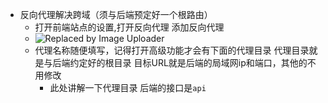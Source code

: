 - 反向代理解决跨域（须与后端预定好一个根路由）
	- 打开前端站点的设置,打开反向代理 添加反向代理
	- ![Replaced by Image Uploader](https://s2.loli.net/2023/04/19/1n3wsRfH9MuBIxd.png)
	- 代理名称随便填写，记得打开高级功能才会有下面的代理目录
	  代理目录就是与后端约定好的根目录
	  目标URL就是后端的局域网ip和端口，其他的不用修改
		- 此处讲解一下代理目录
		     后端的接口是`api`